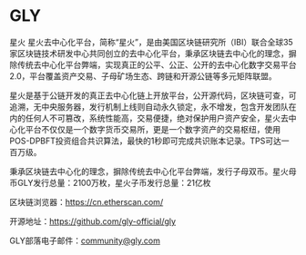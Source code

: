 # GLY
星火
星火去中心化平台，简称“星火”，是由美国区块链研究所（IBI）联合全球35家区块链技术研发中心共同创立的去中心化平台，秉承区块链去中心化的理念，摒除传统去中心化平台弊端，实现真正的公平、公正、公开的去中心化数字交易平台2.0，平台覆盖资产交易、子母矿场生态、跨链和开源公链等多元矩阵联盟。

星火是基于公链开发的真正去中心化链上开放平台，公开源代码，区块链可查，可追溯，无中央服务器，发行机制上线则自动永久锁定，永不增发，包含开发团队在内的任何人不可篡改，系统性能高，交易便捷，绝对保护用户资产安全，星火去中心化平台不仅仅是一个数字货币交易所，更是一个数字资产的交易枢纽，使用POS-DPBFT投资组合共识算法，最快的1秒即可完成共识账本记录。TPS可达一百万级。

秉承区块链去中心化的理念，摒除传统去中心化平台弊端，发行子母双币。星火母币GLY发行总量：2100万枚，星火子币发行总量：21亿枚


区块链浏览器：https://cn.etherscan.com/

开源地址：https://github.com/gly-official/gly

GLY部落电子邮件：community@gly.com
